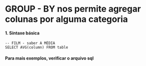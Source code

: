 # GROUP - BY nos permite agregar colunas por alguma categoria

#### 1. Síntaxe básica
````
-- FILM - saber A MÉDIA
SELECT AVG(column) FROM table
````
#### Para mais exemplos, verificar o arquivo sql
